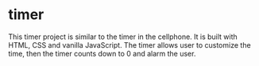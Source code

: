 # timer

This timer project is similar to the timer in the cellphone. It is built with HTML, CSS and vanilla JavaScript. The timer allows user to customize the time, then the timer counts down to 0 and alarm the user. 
